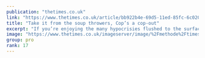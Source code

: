```yaml
---
publication: "thetimes.co.uk"
link: "https://www.thetimes.co.uk/article/bb922b4e-69d5-11ed-85fc-6c020d5ba0b7"
title: "Take it from the soup throwers, Cop’s a cop-out"
excerpt: "If you’re enjoying the many hypocrisies flushed to the surface by the World Cup in Qatar, then allow me to go one better. Next year’s United Nations Climate Ch"
image: "https://www.thetimes.co.uk/imageserver/image/%2Fmethode%2Ftimes%2Fprod%2Fweb%2Fbin%2Ffe60c3b8-69d5-11ed-85fc-6c020d5ba0b7.jpg?crop=1500%2C844%2C0%2C78&resize=1200"
group: pro
rank: 17
---
```

